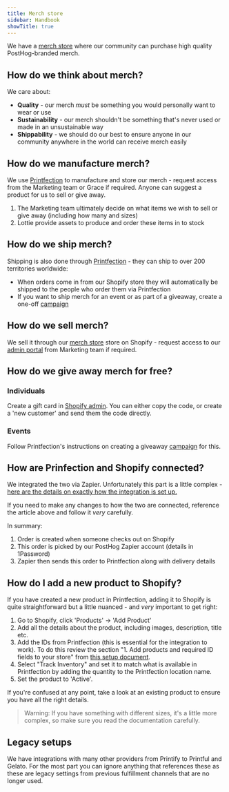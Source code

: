 ```yaml
---
title: Merch store
sidebar: Handbook
showTitle: true
---
```


We have a [merch store](https://merch.posthog.com/) where our community can purchase high quality PostHog-branded merch.

## How do we think about merch?

We care about:

* **Quality** - our merch _must_ be something you would personally want to wear or use
* **Sustainability** - our merch shouldn't be something that's never used or made in an unsustainable way
* **Shippability** - we should do our best to ensure anyone in our community anywhere in the world can receive merch easily

## How do we manufacture merch?

We use [Printfection](https://app.printfection.com/account/dashboard_merchandise.php) to manufacture and store our merch - request access from the Marketing team or Grace if required. Anyone can suggest a product for us to sell or give away. 

1. The Marketing team ultimately decide on what items we wish to sell or give away (including how many and sizes)
2. Lottie provide assets to produce and order these items in to stock

## How do we ship merch?

Shipping is also done through [Printfection](https://app.printfection.com/account/dashboard_merchandise.php) - they can ship to over 200 territories worldwide:

* When orders come in from our Shopify store they will automatically be shipped to the people who order them via Printfection
* If you want to ship merch for an event or as part of a giveaway, create a one-off [campaign](https://help.printfection.com/hc/en-us/articles/208654107-Collection-campaigns-How-to-collect-review-and-approve-orders-via-external-ordering-or-csv)

## How do we sell merch?
We sell it through our [merch store](https://merch.posthog.com/) store on Shopify - request access to our [admin portal](https://posthog.myshopify.com/) from Marketing team if required. 

## How do we give away merch for free?

### Individuals
Create a gift card in [Shopify admin](https://posthog.myshopify.com/admin/gift_cards). You can either copy the code, or create a 'new customer' and send them the code directly. 

### Events
Follow Printfection's instructions on creating a giveaway [campaign](https://help.printfection.com/hc/en-us/articles/208654107-Collection-campaigns-How-to-collect-review-and-approve-orders-via-external-ordering-or-csv) for this.

## How are Prinfection and Shopify connected?

We integrated the two via Zapier. Unfortunately this part is a little complex - [here are the details on exactly how the integration is set up.](https://help.printfection.com/hc/en-us/articles/218014268-Integrating-Shopify-Printfection-via-Zapier-)

If you need to make any changes to how the two are connected, reference the article above and follow it _very_ carefully.

In summary:

1. Order is created when someone checks out on Shopify
2. This order is picked by our PostHog Zapier account (details in 1Password)
3. Zapier then sends this order to Printfection along with delivery details

## How do I add a new product to Shopify?

If you have created a new product in Printfection, adding it to Shopify is quite straightforward but a little nuanced - and _very_ important to get right:

1. Go to Shopify, click 'Products' -> 'Add Product'
2. Add all the details about the product, including images, description, title etc.
3. Add the IDs from Printfection (this is essential for the integration to work). To do this review the section "1. Add products and required ID fields to your store" from [this setup document](https://help.printfection.com/hc/en-us/articles/218014268-Integrating-Shopify-Printfection-via-Zapier-).
4. Select "Track Inventory" and set it to match what is available in Printfection by adding the quantity to the Printfection location name.
5. Set the product to 'Active'.

If you're confused at any point, take a look at an existing product to ensure you have all the right details.

> Warning: If you have something with different sizes, it's a little more complex, so make sure you read the documentation carefully.

## Legacy setups

We have integrations with many other providers from Printify to Printful and Gelato. For the most part you can ignore anything that references these as these are legacy settings from previous fulfillment channels that are no longer used. 
